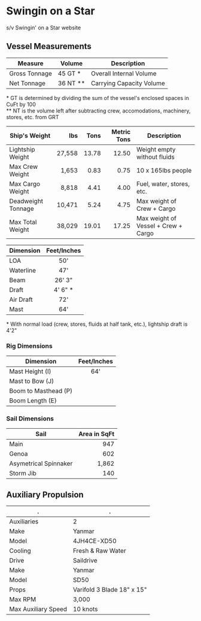 # Swingin on a Star

s/v Swingin' on a Star website


## Vessel Measurements

|Measure        | Volume    | Description             |
|---------------|-----------|-------------------------|
|Gross Tonnage  |	45 GT \*  | Overall Internal Volume |
|Net Tonnage    |	36 NT \*\*| Carrying Capacity Volume|

\* GT is determined by dividing the sum of the vessel's enclosed spaces in CuFt by 100  
\*\* NT is the volume left after subtracting crew, accomodations, machinery, stores, etc. from GRT


|Ship's Weight     | lbs         |  Tons | Metric Tons | Description                       |
|------------------|------------:|------:|------------:|-----------------------------------|
|Lightship Weight  |      27,558 | 13.78 |       12.50 |Weight empty without fluids        |
|Max Crew Weight   |       1,653 |  0.83 |        0.75 |10 x 165lbs people                 |
|Max Cargo Weight  |       8,818 |  4.41 |        4.00 |Fuel, water, stores, etc.          |
|Deadweight Tonnage|      10,471 |  5.24 |        4.75 |Max weight of Crew + Cargo         |   
|Max Total Weight  |      38,029 | 19.01 |       17.25 |Max weight of Vessel + Crew + Cargo|


| Dimension | Feet/Inches |
|-----------|:-----------:|
|LOA        |50'          |
|Waterline  |47'          |
|Beam       |26' 3"       |
|Draft      |4' 6" \*     |
|Air Draft  |72'          |
|Mast       |64'          |

\* With normal load (crew, stores, fluids at half tank, etc.), lightship draft is 4'2"


### Rig Dimensions

| Dimension          | Feet/Inches |
|--------------------|:-----------:|
|Mast Height (I)     |64'          |
|Mast to Bow (J)     |             |
|Boom to Masthead (P)|             |
|Boom Length (E)     |             |


### Sail Dimensions

| Sail                |Area in SqFt|
|---------------------|-----------:|
|Main                 |947         |
|Genoa                |602         |
|Asymetrical Spinnaker|1,862       |
|Storm Jib            |140         |


## Auxiliary Propulsion

|.                    |.                          |
|---------------------|---------------------------|
|Auxiliaries          |2                          |
|Make                 |Yanmar                     |
|Model                |4JH4CE-XD50                |
|Cooling              |Fresh & Raw Water          |
|Drive                |Saildrive                  |
|Make                 |Yanmar                     |
|Model                |SD50                       |
|Props                |Varifold 3 Blade 18" x 15" |
|Max RPM              |3,000                      |
|Max Auxiliary Speed  |10 knots                   |


